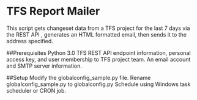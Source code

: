 # TFS Report Mailer
This script gets changeset data from a TFS project for the last 7 days via the REST API , generates an HTML formatted email, then sends it to the address specified.

##Prerequisites
Python 3.0
TFS REST API endpoint information, personal access key, and user membership to TFS project team.
An email account and SMTP server information. 

##Setup
Modify the globalconfig_sample.py file.
Rename globalconfig_sample.py to globalconfig.py
Schedule using Windows task scheduler or CRON job.
